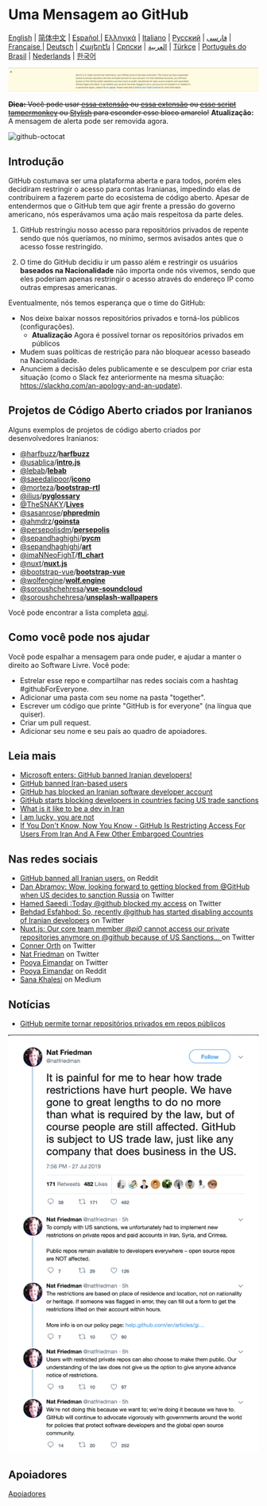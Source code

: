 # Uma Mensagem ao GitHub

[English](./README.md) | [简体中文](./README-CN.md) | [Español ](./README-ES.md) | [Ελληνικά](./README-GR.md) | [Italiano](./README-IT.md) | [Русский](./README-RU.md) | [فارسی](./README-PER.md) | [Française ](./README-FR.md) | [Deutsch](./README-DE.md) | [Հայերէն](./README-HY.md) | [Српски](./README-SR.md) | [العربية](./README-AR.md) | [Türkçe](./README-TR.md) | [Português do Brasil](./README-PT-BR.md) | [Nederlands](./README-NL.md) | [한국어](./README-KO.md)

![alt text](./message.png)

~~**Dica:** Você pode usar [essa extensão](https://github.com/JafarAkhondali/remove-github-restrictions-message) ou [essa extensão](https://github.com/MohamadKh75/ShutHub) ou [esse script tampermonkey](https://gist.github.com/HirbodBehnam/2e079e187be0b1b6a6bcb734ed88474e) ou [Stylish](https://userstyles.org/styles/173827/hide-github-warning) para esconder esse bloco amarelo!~~
**Atualização:** A mensagem de alerta pode ser removida agora.

![github-octocat](https://user-images.githubusercontent.com/12782371/62160824-168f5000-b32a-11e9-858b-e196b913d17b.png)

## Introdução


GitHub costumava ser uma plataforma aberta e para todos, porém eles decidiram restringir o acesso para contas Iranianas, impedindo elas de contribuirem a fazerem parte do ecosistema de código aberto. Apesar de entendermos que o GitHub tem que agir frente a pressão do governo americano, nós esperávamos uma ação mais respeitosa da parte deles.

1. GitHub restringiu nosso acesso para repositórios privados de repente sendo que nós queríamos, no mínimo, sermos avisados antes que o acesso fosse restringido.

2. O time do GitHub decidiu ir um passo além e restringir os usuários **baseados na Nacionalidade** não importa onde nós vivemos, sendo que eles poderiam apenas restringir o acesso através do endereço IP como outras empresas americanas.

Eventualmente, nós temos esperança que o time do GitHub:

- Nos deixe baixar nossos repositórios privados e torná-los públicos (configurações).
    - **Atualização** Agora é possível tornar os repositórios privados em públicos
- Mudem suas políticas de restrição para não bloquear acesso baseado na Nacionalidade.
- Anunciem a decisão deles publicamente e se desculpem por criar esta situação (como o Slack fez anteriormente na mesma situação: https://slackhq.com/an-apology-and-an-update).

## Projetos de Código Aberto criados por Iranianos

Alguns exemplos de projetos de código aberto criados por desenvolvedores Iranianos:

- [@harfbuzz](https://github.com/harfbuzz)/[**harfbuzz**](https://github.com/harfbuzz/harfbuzz)
- [@usablica](https://github.com/usablica)/[**intro.js**](https://github.com/usablica/intro.js)
- [@lebab](https://github.com/lebab)/[**lebab**](https://github.com/lebab/lebab)
- [@saeedalipoor](https://github.com/saeedalipoor)/[**icono**](https://github.com/saeedalipoor/icono)
- [@morteza](https://github.com/morteza)/[**bootstrap-rtl**](https://github.com/morteza/bootstrap-rtl)
- [@ilius](https://github.com/ilius)/[**pyglossary**](https://github.com/ilius/pyglossary)
- [@TheSNAKY](https://github.com/TheSNAKY)/[**Lives**](https://github.com/TheSNAKY/Lives)
- [@sasanrose](https://github.com/sasanrose)/[**phpredmin**](https://github.com/sasanrose/phpredmin)
- [@ahmdrz](https://github.com/ahmdrz)/[**goinsta**](https://github.com/ahmdrz/goinsta)
- [@persepolisdm](https://github.com/persepolisdm)/[**persepolis**](https://github.com/persepolisdm/persepolis)
- [@sepandhaghighi](https://github.com/sepandhaghighi)/[**pycm**](https://github.com/sepandhaghighi/pycm)
- [@sepandhaghighi](https://github.com/sepandhaghighi)/[**art**](https://github.com/sepandhaghighi/art)
- [@imaNNeoFighT](https://github.com/imaNNeoFighT)/[**fl_chart**](https://github.com/imaNNeoFighT/fl_chart)
- [@nuxt](https://github.com/nuxt)/[**nuxt.js**](https://github.com/nuxt/nuxt.js)
- [@bootstrap-vue](https://github.com/bootstrap-vue)/[**bootstrap-vue**](https://github.com/bootstrap-vue/bootstrap-vue)
- [@wolfengine](https://github.com/wolfengine)/[**wolf.engine**](https://github.com/wolfengine/wolf.engine)
- [@soroushchehresa](https://github.com/soroushchehresa)/[**vue-soundcloud**](https://github.com/soroushchehresa/vue-soundcloud)
- [@soroushchehresa](https://github.com/soroushchehresa)/[**unsplash-wallpapers**](https://github.com/soroushchehresa/unsplash-wallpapers)

Você pode encontrar a lista completa [aqui](https://github.com/mohebifar/made-in-iran).

## Como você pode nos ajudar

Você pode espalhar a mensagem para onde puder, e ajudar a manter o direito ao Software Livre.
Você pode:

- Estrelar esse repo e compartilhar nas redes sociais com a hashtag #githubForEveryone.
- Adicionar uma pasta com seu nome na pasta "together".
- Escrever um código que printe "GitHub is for everyone" (na língua que quiser).
- Criar um pull request.
- Adicionar seu nome e seu país ao quadro de apoiadores.

## Leia mais

- [Microsoft enters: GitHub banned Iranian developers!](https://medium.com/@d.aliyamini/microsoft-enters-github-banned-iranian-developers-843f7c60a146)
- [GitHub banned Iran-based users](https://financialtribune.com/articles/sci-tech/99111/github-bans-iran-based-users)
- [GitHub has blocked an Iranian software developer account](https://hub.packtpub.com/github-has-blocked-an-iranian-software-developers-account)
- [GitHub starts blocking developers in countries facing US trade sanctions](https://www.zdnet.com/article/github-starts-blocking-developers-in-countries-facing-us-trade-sanctions)
- [What is it like to be a dev in Iran](https://shahinsorkh.ir/2019/07/20/how-is-it-like-to-be-a-dev-in-iran)
- [I am lucky, you are not](https://dev.to/jeromegamez/i-am-lucky-you-are-not-2eco)
- [If You Don't Know, Now You Know - GitHub Is Restricting Access For Users From Iran And A Few Other Embargoed Countries](https://dev.to/mjraadi/if-you-don-t-know-now-you-know-github-is-restricting-access-for-users-from-iran-and-a-few-other-embargoed-countries-5ga9)

## Nas redes sociais

- [GitHub banned all Iranian users.](https://www.reddit.com/r/programming/comments/ciey8g/github_banned_all_iranian_users_our_accounts_are/) on Reddit
- [Dan Abramov: Wow, looking forward to getting blocked from @GitHub when US decides to sanction Russia](https://twitter.com/dan_abramov/status/1154869188672086019?s=19) on Twitter
- [Hamed Saeedi :Today @github blocked my access](https://twitter.com/Hamed/status/1154268514074660864?s=19) on Twitter
- [Behdad Esfahbod: So, recently @github has started disabling accounts of Iranian developers](https://twitter.com/behdadesfahbod/status/1154755351092158465?s=19) on Twitter
- [Nuxt.js: Our core team member @_pi0_ cannot access our private repositories anymore on @github because of US Sanctions...
  ](https://t.co/4FiLexH9Mf) on Twitter
- [Conner Orth](https://twitter.com/conner_orth/status/1154723522729709568) on Twitter
- [Nat Friedman](https://twitter.com/natfriedman/status/1155311121038864384) on Twitter
- [Pooya Eimandar](https://twitter.com/_poei/status/1154994262884454400) on Twitter
- [Pooya Eimandar](https://www.reddit.com/r/github/comments/cirde7/ive_been_paid_github_for_more_than_three_years/?st=jympkq19&sh=df5e5410) on Reddit
- [Sana Khalesi](https://medium.com/@khalesic/github-the-largest-developer-communities-from-every-corner-of-the-globe-but-iran-804c05a991df) on Medium

## Notícias

- [GitHub permite tornar repositórios privados em repos públicos](https://github.com/1995parham/github-do-not-ban-us/issues/666)

![nat-friedman](nat-friedman.png)

## Apoiadores
[Apoiadores](README.md#Supporters)
